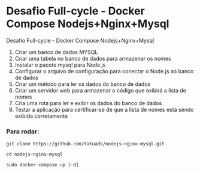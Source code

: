 # Desafio Full-cycle - Docker Compose Nodejs+Nginx+Mysql

Desafio Full-cycle - Docker Compose Nodejs+Nginx+Mysql


1. Criar um banco de dados MYSQL
2. Criar uma tabela no banco de dados para armazenar os nomes
3. Instalar o pacote mysql para Node.js
4. Configurar o arquivo de configuração para conectar o Node.js ao banco de dados
5. Criar um método para ler os dados do banco de dados
6. Criar um servidor web para armazenar o código que exibirá a lista de nomes
7. Cria uma rota para ler e exibir os dados do banco de dados
8. Testar a aplicação para certificar-se de que a lista de nomes está sendo exibida corretamente

### Para rodar:
```
git clone https://github.com/tatuads/nodejs-nginx-mysql.git

cd nodejs-nginx-mysql

sudo docker-compose up [-d]
```
<br/>
<br/>